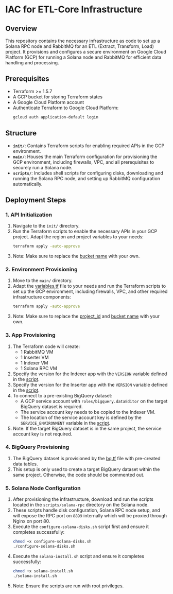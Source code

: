 # IAC for ETL-Core Infrastructure

## Overview
This repository contains the necessary infrastructure as code to set up a Solana RPC node and RabbitMQ for an ETL (Extract, Transform, Load) project. It provisions and configures a secure environment on Google Cloud Platform (GCP) for running a Solana node and RabbitMQ for efficient data handling and processing.

## Prerequisites
- Terraform >= 1.5.7
- A GCP bucket for storing Terraform states
- A Google Cloud Platform account
- Authenticate Terraform to Google Cloud Platform:
    ```bash
    gcloud auth application-default login
    ```

## Structure
- **`init/`**: Contains Terraform scripts for enabling required APIs in the GCP environment.
- **`main/`**: Houses the main Terraform configuration for provisioning the GCP environment, including firewalls, VPC, and all prerequisites to securely run a Solana node.
- **`scripts/`**: Includes shell scripts for configuring disks, downloading and running the Solana RPC node, and setting up RabbitMQ configuration automatically.

## Deployment Steps

### 1. API Initialization
1. Navigate to the `init/` directory.
2. Run the Terraform scripts to enable the necessary APIs in your GCP project. Adapt the region and project variables to your needs:
    ```bash
    terraform apply -auto-approve
    ```
3. Note: Make sure to replace the [bucket name](./init/main.tf) with your own.

### 2. Environment Provisioning
1. Move to the `main/` directory.
2. Adapt the [variables.tf](./main/variables.tf) file to your needs and run the Terraform scripts to set up the GCP environment, including firewalls, VPC, and other required infrastructure components:
    ```bash
    terraform apply -auto-approve
    ```
3. Note: Make sure to replace the [project_id](./main/variables.tf) and [bucket name](./main/provider.tf) with your own.

### 3. App Provisioning
1. The Terraform code will create:
   - 1 RabbitMQ VM
   - 1 Inserter VM
   - 1 Indexer VM
   - 1 Solana RPC VM
2. Specify the version for the Indexer app with the `VERSION` variable defined in the [script](./scripts/indexer/indexer-service.sh#L4).
3. Specify the version for the Inserter app with the `VERSION` variable defined in the [script](./scripts/inserter/inserter-service.sh#L4).
4. To connect to a pre-existing BigQuery dataset:
   - A GCP service account with `roles/bigquery.dataEditor` on the target BigQuery dataset is required.
   - The service account key needs to be copied to the Indexer VM.
   - The location of the service account key is defined by the `SERVICE_ENVIRONMENT` variable in the [script](./scripts/indexer/indexer-service.sh#L4).
5. Note: If the target BigQuery dataset is in the same project, the service account key is not required.

### 4. BigQuery Provisioning
1. The BigQuery dataset is provisioned by the [bq.tf](./main/bq.tf) file with pre-created data tables.
2. This setup is only used to create a target BigQuery dataset within the same project. Otherwise, the code should be commented out.

### 5. Solana Node Configuration
1. After provisioning the infrastructure, download and run the scripts located in the `scripts/solana-rpc` directory on the Solana node.
2. These scripts handle disk configuration, Solana RPC node setup, and will expose the RPC port on `8899` internally which will be proxied through Nginx on port 80.
3. Execute the `configure-solana-disks.sh` script first and ensure it completes successfully:
    ```bash
    chmod +x configure-solana-disks.sh
    ./configure-solana-disks.sh
    ```
4. Execute the `solana-install.sh` script and ensure it completes successfully:
    ```bash
    chmod +x solana-install.sh
    ./solana-install.sh
    ```
5. Note: Ensure the scripts are run with root privileges.
